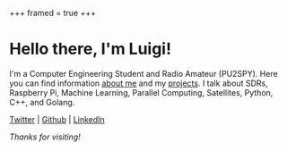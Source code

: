 +++
framed = true
+++

# Hello there, I'm Luigi!

I'm a Computer Engineering Student and Radio Amateur (PU2SPY). Here you can find information [about me](/about) and my [projects](/projects). I talk about SDRs, Raspberry Pi, Machine Learning, Parallel Computing, Satellites, Python, C++, and Golang.

[Twitter](https://twitter.com/luigifcruz) | [Github](https://github.com/luigifcruz) | [LinkedIn](https://www.linkedin.com/in/luigifc/) 

_Thanks for visiting!_
